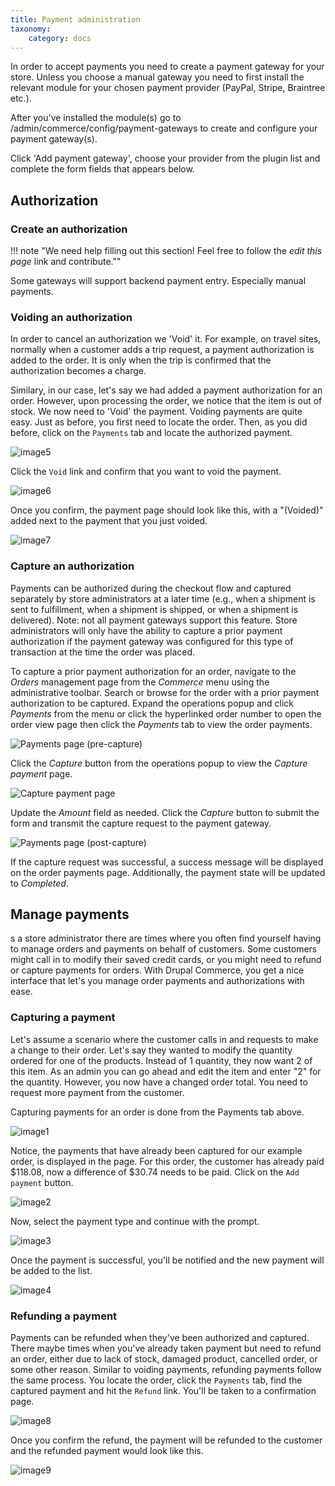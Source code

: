 ```yaml
---
title: Payment administration
taxonomy:
    category: docs
---
```


In order to accept payments you need to create a payment gateway for your store. Unless you choose a manual gateway you need to first install the relevant module for your chosen payment provider (PayPal, Stripe, Braintree etc.).

After you've installed the module(s) go to /admin/commerce/config/payment-gateways to create and configure your payment gateway(s).

Click 'Add payment gateway', choose your provider from the plugin list and complete the form fields that appears below.

## Authorization
### Create an authorization

!!! note "We need help filling out this section! Feel free to follow the *edit this page* link and contribute.""

Some gateways will support backend payment entry. Especially manual payments.

### Voiding an authorization

In order to cancel an authorization we 'Void' it. For example, on travel sites, normally when a customer adds a trip request, a payment authorization is added to the order. It is only when the trip is confirmed that the authorization becomes a charge.

Similary, in our case, let's say we had added a payment authorization for an order. However, upon processing the order, we notice that the item is out of stock. We now need to 'Void' the payment. Voiding payments are quite easy. Just as before, you first need to locate the order. Then, as you did before, click on the `Payments` tab and locate the authorized payment.

![image5](../../user-guide/images/payment_authorization.png)

 Click the `Void` link and confirm that you want to void the payment.

![image6](../../user-guide/images/payment_voided_confirm.png)

 Once you confirm, the payment page should look like this, with a "(Voided)" added next to the payment that you just voided.

![image7](../../user-guide/images/payment_voided.png)

### Capture an authorization

Payments can be authorized during the checkout flow and captured separately by store administrators at a later time (e.g., when a shipment is sent to fulfillment, when a shipment is shipped, or when a shipment is delivered). Note: not all payment gateways support this feature. Store administrators will only have the ability to capture a prior payment authorization if the payment gateway was configured for this type of transaction at the time the order was placed.

To capture a prior payment authorization for an order, navigate to the *Orders* management page from the *Commerce* menu using the administrative toolbar. Search or browse for the order with a prior payment authorization to be captured. Expand the operations popup and click *Payments* from the menu or click the hyperlinked order number to open the order view page then click the *Payments* tab to view the order payments.

![Payments page (pre-capture)](../../user-guide/images/payments-list-pre-capture.png)

Click the *Capture* button from the operations popup to view the *Capture payment* page.

![Capture payment page](../../user-guide/images/capture-payment-pre-capture-mouseover-capture-button.png)

Update the *Amount* field as needed. Click the *Capture* button to submit the form and transmit the capture request to the payment gateway.

![Payments page (post-capture)](../../user-guide/images/payments-list-post-capture.png)

If the capture request was successful, a success message will be displayed on the order payments page. Additionally, the payment state will be updated to *Completed*.

## Manage payments

s a store administrator there are times where you often find yourself having to manage orders and payments on behalf of customers. Some customers might call in to modify their saved credit cards, or you might need to refund or capture payments for orders. With Drupal Commerce, you get a nice interface that let's you manage order payments and authorizations with ease.

### Capturing a payment

Let's assume a scenario where the customer calls in and requests to make a change to their order. Let's say they wanted to modify the quantity ordered for one of the products. Instead of 1 quantity, they now want 2 of this item. As an admin you can go ahead and edit the item and enter "2" for the quantity. However, you now have a changed order total. You need to request more payment from the customer.

Capturing payments for an order is done from the Payments tab above.

![image1](../../user-guide/images/order_payment.png)

Notice, the payments that have already been captured for our example order, is displayed in the page. For this order, the customer has already paid $118.08, now a difference of $30.74 needs to be paid. Click on the `Add payment` button.

![image2](../../user-guide/images/new_payment_for_order.png)

 Now, select the payment type and continue with the prompt.

![image3](../../user-guide/images/capture_payment.png)

 Once the payment is successful, you'll be notified and the new payment will be added to the list.

![image4](../../user-guide/images/new_captured_payment.png)

### Refunding a payment

Payments can be refunded when they've been authorized and captured. There maybe times when you've already taken payment but need to refund an order, either due to lack of stock, damaged product, cancelled order, or some other reason. Similar to voiding payments, refunding payments follow the same process. You locate the order, click the `Payments` tab, find the captured payment and hit the `Refund` link. You'll be taken to a confirmation page.

![image8](../../user-guide/images/payment_refunded_confirm.png)

 Once you confirm the refund, the payment will be refunded to the customer and the refunded payment would look like this.

![image9](../../user-guide/images/payment_refunded.png)
